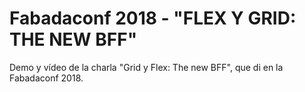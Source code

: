 # Fabadaconf 2018 - "FLEX Y GRID: THE NEW BFF"
Demo y vídeo de la charla "Grid y Flex: The new BFF", que di en la Fabadaconf 2018.
